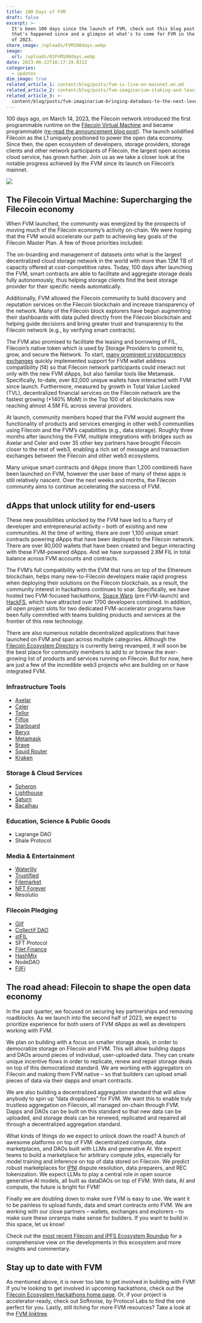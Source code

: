 ```yaml
---
title: 100 Days of FVM
draft: false
excerpt: >-
  It's been 100 days since the launch of FVM, check out this blog post for all
  that's happened since and a glimpse at what's to come for FVM in the remainder
  of 2023.
share_image: /uploads/FVM100days.webp
image:
  url: /uploads/01FVM100days.webp
date: 2023-06-22T16:17:19.831Z
categories:
  - updates
dim_image: true
related_article_1: content/blog/posts/fvm-is-live-on-mainnet.en.md
related_article_2: content/blog/posts/fvm-imaginarium-staking-and-leasing-protocols.en.md
related_article_3: >-
  content/blog/posts/fvm-imaginarium-bringing-datadaos-to-the-next-level-with-fvm.en.md
---
```


100 days ago, on March 14, 2023, the Filecoin network introduced the first programmable runtime on the [Filecoin Virtual Machine](http://fvm.filecoin.io/) and became programmable ([re-read the announcement blog post](https://filecoin.io/blog/posts/fvm-is-live-on-mainnet/)). The launch solidified Filecoin as the L1 uniquely positioned to power the open data economy. Since then, the open ecosystem of developers, storage providers, storage clients and other network participants of Filecoin, the largest open access cloud service, has grown further. Join us as we take a closer look at the notable progress achieved by the FVM since its launch on Filecoin’s mainnet.

![](/uploads/FVM-100days-stats.webp)

## The Filecoin Virtual Machine: Supercharging the Filecoin economy

When FVM launched, the community was energized by the prospects of moving much of the Filecoin economy’s activity on-chain. We were hoping that the FVM would accelerate our path to achieving key goals of the Filecoin Master Plan. A few of those priorities included:

The on-boarding and management of datasets onto what is the largest decentralized cloud storage network in the world with more than 12M TB of capacity offered at cost-competitive rates. Today, 100 days after launching the FVM, smart contracts are able to facilitate and aggregate storage deals fully autonomously, thus helping storage clients find the best storage provider for their specific needs automatically.

Additionally, FVM allowed the Filecoin community to build discovery and reputation services on the Filecoin blockchain and increase transparency of the network. Many of the Filecoin block explorers have begun augmenting their dashboards with data pulled directly from the Filecoin blockchain and helping guide decisions and bring greater trust and transparency to the Filecoin network (e.g., by verifying smart contracts).

The FVM also promised to facilitate the leasing and borrowing of FIL, Filecoin’s native token which is used by Storage Providers to commit to, grow, and secure the Network. To start, [many prominent cryptocurrency exchanges](https://filecointldr.io/how-to-buy-fil) quickly implemented support for FVM wallet address compatibility (f4) so that Filecoin network participants could interact not only with the new FVM dApps, but also familiar tools like Metamask. Specifically, to-date, over 82,000 unique wallets have interacted with FVM since launch. Furthermore, measured by growth in Total Value Locked (TVL), decentralized financial services on the Filecoin network are the fastest growing (+140% MoM) in the Top 100 of all blockchains now reaching almost 4.5M FIL across several providers. 

At launch, community members hoped that the FVM would augment the functionality of products and services emerging in other web3 communities using Filecoin and the FVM’s capabilities (e.g., data storage). Roughly three months after launching the FVM, multiple integrations with bridges such as Axelar and Celer and over 35 other key partners have brought Filecoin closer to the rest of web3, enabling a rich set of message and transaction exchanges between the Filecoin and other web3 ecosystems. 

Many unique smart contracts and dApps (more than 1,200 combined) have been launched on FVM, however the user base of many of these apps is still relatively nascent. Over the next weeks and months, the Filecoin community aims to continue accelerating the success of FVM.

## dApps that unlock utility for end-users

These new possibilities unlocked by the FVM have led to a flurry of developer and entrepreneurial activity – both of existing and new communities. At the time of writing, there are over 1,100 unique smart contracts powering dApps that have been deployed to the Filecoin network. There are over 80,000 wallets that have been created and begun interacting with these FVM-powered dApps. And we have surpassed 2.8M FIL in total balance across FVM accounts and contracts.

The FVM’s full compatibility with the EVM that runs on top of the Ethereum blockchain, helps many new-to-Filecoin developers make rapid progress when deploying their solutions on the Filecoin blockchain, as a result, the community interest in hackathons continues to soar. Specifically, we have hosted two FVM-focused hackathons, [Space Warp](https://spacewarp.fvm.dev/) (pre FVM-launch) and [HackFS](https://ethglobal.com/events/hackfs2023), which have attracted over 1700 developers combined. In addition, all open project slots for two dedicated FVM-accelerator programs have been fully committed with teams building products and services at the frontier of this new technology.

There are also numerous notable decentralized applications that have launched on FVM and span across multiple categories. Although the [Filecoin Ecosystem Directory](https://ecosystem.filecoin.io/) is currently being revamped, it will soon be the best place for community members to add to or browse the ever-growing list of products and services running on Filecoin. But for now, here are just a few of the incredible web3 projects who are building on or have integrated FVM.

### Infrastructure Tools

- [Axelar](https://axelar.network/)
- [Celer](https://celer.network/)
- [Tellor](https://tellor.io/)
- [Filfox](https://filfox.info/en)
- [Starboard](https://www.starboard.ventures/)
- [Beryx](https://beryx.io/)
- [Metamask](https://metamask.io/)
- [Brave](https://brave.com/)
- [Squid Router](https://www.squidrouter.com/)
- [Kraken](https://www.kraken.com/)

### Storage & Cloud Services

- [Spheron](https://spheron.network/)
- [Lighthouse](https://www.lighthouse.storage/)
- [Saturn](https://saturn.tech/)
- [Bacalhau](https://www.bacalhau.org/)

### Education, Science & Public Goods

- Lagrange DAO
- Shale Protocol

### Media & Entertainment

- [Waterlily](https://www.waterlily.ai/)
- [Trustified](https://www.trustified.xyz/)
- [Filemarket](https://filemarket.xyz/)
- [NFT Forever](https://blog.nft.storage/posts/2023-03-14-announcing-nft-forever-project)
- Resolutio

### Filecoin Pledging

- [Glif](https://www.glif.io/en)
- [Collectif DAO](https://collectif.finance/)
- [stFIL](https://www.stfil.io/#/)
- SFT Protocol
- [Filet Finance](https://www.filet.finance/)
- [HashMix](https://hashmix.org/en/)
- NodeDAO
- [FilFi](https://filfi.io/)

## The road ahead: Filecoin to shape the open data economy

In the past quarter, we focused on securing key partnerships and removing roadblocks. As we launch into the second half of 2023, we expect to prioritize experience for both users of FVM dApps as well as developers working with FVM. 

We plan on building with a focus on smaller storage deals, in order to democratize storage on Filecoin and FVM. This will allow building dapps and DAOs around pieces of individual, user-uploaded data. They can create unique incentive flows in order to replicate, renew and repair storage deals on top of this democratized standard. We are working with aggregators on Filecoin and making them FVM native – so that builders can upload small pieces of data via their dapps and smart contracts.

We are also building a decentralized aggregation standard that will allow anybody to spin up “data dropboxes” for FVM. We want this to enable truly trustless aggregation on Filecoin, all managed on-chain through FVM. Dapps and DAOs can be built on this standard so that new data can be uploaded, and storage deals can be renewed, replicated and repaired all through a decentralized aggregation standard.

What kinds of things do we expect to unlock down the road? A bunch of awesome platforms on top of FVM: decentralized compute, data marketplaces, and DAOs built with LLMs and generative AI. We expect teams to build a marketplace for arbitrary compute jobs, especially for model training and inference on top of data stored on Filecoin. We predict robust marketplaces for [IPNI](https://docs.ipfs.tech/concepts/ipni/) dispute resolution, data preparers, and REC tokenization. We expect LLMs to play a central role in open source generative AI models, all built as dataDAOs on top of FVM. With data, AI and compute, the future is bright for FVM!

Finally we are doubling down to make sure FVM is easy to use. We want it to be painless to upload funds, data and smart contracts onto FVM. We are working with our close partners – wallets, exchanges and explorers – to make sure these onramps make sense for builders. If you want to build in this space, let us know!

Check out the [most recent Filecoin and IPFS Ecosystem Roundup](https://youtu.be/pXRr6X12nLQ?t=163) for a comprehensive view on the developments in this ecosystem and more insights and commentary.

## Stay up to date with FVM

As mentioned above, it is never too late to get involved in building with FVM! If you’re looking to get involved in upcoming hackathons, check out the [Filecoin Ecosystem Hackathons home page](https://fil.org/events/). Or, if your project is accelerator-ready, check out Softnoise, by Protocol Labs to find the one perfect for you. Lastly, still itching for more FVM resources? Take a look at the [FVM linktree](https://linktr.ee/FilecoinVM).
